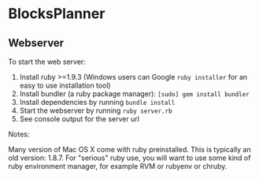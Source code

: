 BlocksPlanner
=============

## Webserver

To start the web server:

1. Install ruby >=1.9.3 (Windows users can Google `ruby installer` for an easy to use installation tool)
2. Install bundler (a ruby package manager): `[sudo] gem install bundler`
3. Install dependencies by running `bundle install`
4. Start the webserver by running `ruby server.rb` 
5. See console output for the server url 

Notes:

Many version of Mac OS X come with ruby preinstalled.
This is typically an old version: 1.8.7.
For "serious" ruby use, you will want to use some kind of ruby environment manager, for example RVM or rubyenv or chruby.
